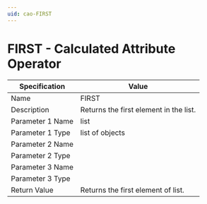 ```yaml
---
uid: cao-FIRST
---
```


# FIRST - Calculated Attribute Operator

| Specification | Value |
| ---- | ----- |
| Name | FIRST |
| Description | Returns the first element in the list. |
| Parameter 1 Name | list |
| Parameter 1 Type | list of objects |
| Parameter 2 Name | 
| Parameter 2 Type | 
| Parameter 3 Name |
| Parameter 3 Type | 
| Return Value | Returns the first element of list. |
